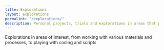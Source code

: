 ```yaml
---
title: Explorations
layout: explorations
permalink: "/explorations/"
description: Personal projects, trials and explorations in areas that piqued my curiosity
---
```


Explorations in areas of interest, from working with various materials and processes, to playing with coding and scripts
